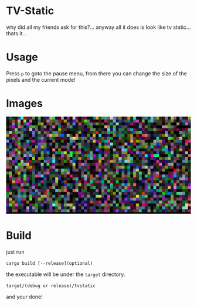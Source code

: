 
# TV-Static

why did all my friends ask for this?... anyway all it does is look like tv static... thats it...

# Usage

Press `p` to goto the pause menu, from there you can change the size of the pixels and the current mode!

# Images

![alt](https://github.com/RamenG0D/TvStatic/blob/master/screenshot000.png?raw=true)

# Build

just run 

```
cargo build [--release](optional)
```

the executable will be under the `target` directory.

```
target/(debug or release)/tvstatic
```

and your done!
